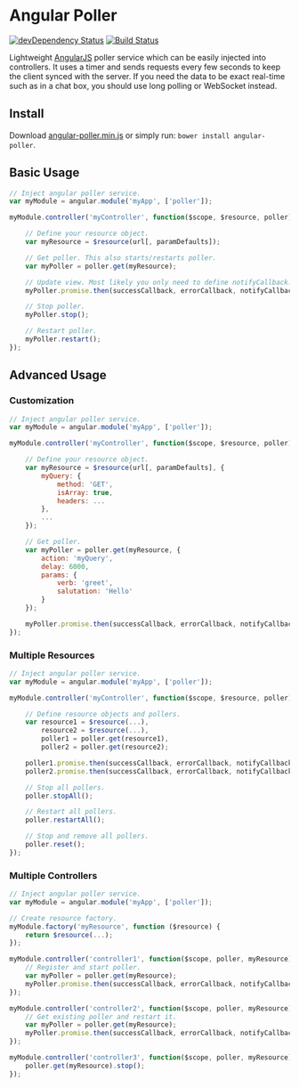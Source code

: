 # Angular Poller
[![devDependency Status](https://david-dm.org/emmaguo/angular-poller.png)](https://david-dm.org/emmaguo/angular-poller#info=devDependencies)
[![Build Status](https://travis-ci.org/emmaguo/angular-poller.png)](https://travis-ci.org/emmaguo/angular-poller)

Lightweight [AngularJS](http://angularjs.org/) poller service which can be easily injected into controllers. It uses a timer and sends requests every few seconds to keep the client synced with the server. If you need the data to be exact real-time such as in a chat box, you should use long polling or WebSocket instead.

## Install
Download [angular-poller.min.js](https://raw.github.com/emmaguo/angular-poller/master/angular-poller.min.js) or simply run: `bower install angular-poller`.

## Basic Usage
```javascript
// Inject angular poller service.
var myModule = angular.module('myApp', ['poller']);

myModule.controller('myController', function($scope, $resource, poller) {

    // Define your resource object.
    var myResource = $resource(url[, paramDefaults]);

    // Get poller. This also starts/restarts poller.
    var myPoller = poller.get(myResource);

    // Update view. Most likely you only need to define notifyCallback.
    myPoller.promise.then(successCallback, errorCallback, notifyCallback);

    // Stop poller.
    myPoller.stop();

    // Restart poller.
    myPoller.restart();
});
```

## Advanced Usage

### Customization
```javascript
// Inject angular poller service.
var myModule = angular.module('myApp', ['poller']);

myModule.controller('myController', function($scope, $resource, poller) {

    // Define your resource object.
    var myResource = $resource(url[, paramDefaults], {
        myQuery: {
            method: 'GET',
            isArray: true,
            headers: ...
        },
        ...
    });

    // Get poller.
    var myPoller = poller.get(myResource, {
        action: 'myQuery',
        delay: 6000,
        params: {
            verb: 'greet',
            salutation: 'Hello'
        }
    });

    myPoller.promise.then(successCallback, errorCallback, notifyCallback);
});
```

### Multiple Resources
```javascript
// Inject angular poller service.
var myModule = angular.module('myApp', ['poller']);

myModule.controller('myController', function($scope, $resource, poller) {

    // Define resource objects and pollers.
    var resource1 = $resource(...),
        resource2 = $resource(...),
        poller1 = poller.get(resource1),
        poller2 = poller.get(resource2);

    poller1.promise.then(successCallback, errorCallback, notifyCallback);
    poller2.promise.then(successCallback, errorCallback, notifyCallback);

    // Stop all pollers.
    poller.stopAll();

    // Restart all pollers.
    poller.restartAll();

    // Stop and remove all pollers.
    poller.reset();
});
```

### Multiple Controllers
```javascript
// Inject angular poller service.
var myModule = angular.module('myApp', ['poller']);

// Create resource factory.
myModule.factory('myResource', function ($resource) {
    return $resource(...);
});

myModule.controller('controller1', function($scope, poller, myResource) {
    // Register and start poller.
    var myPoller = poller.get(myResource);
    myPoller.promise.then(successCallback, errorCallback, notifyCallback);
});

myModule.controller('controller2', function($scope, poller, myResource) {
    // Get existing poller and restart it.
    var myPoller = poller.get(myResource);
    myPoller.promise.then(successCallback, errorCallback, notifyCallback);
});

myModule.controller('controller3', function($scope, poller, myResource) {
    poller.get(myResource).stop();
});
```